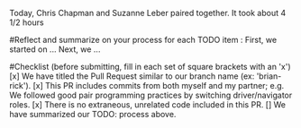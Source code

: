 Today, Chris Chapman and Suzanne Leber paired together. It took about 4 1/2 hours

#Reflect and summarize on your process for each TODO item :
First, we started on ...
Next, we ...

#Checklist (before submitting, fill in each set of square brackets with an 'x')
[x] We have titled the Pull Request similar to our branch name (ex: 'brian-rick').
[x] This PR includes commits from both myself and my partner; e.g. We followed good pair programming practices by switching driver/navigator roles.
[x] There is no extraneous, unrelated code included in this PR.
[] We have summarized our TODO: process above.